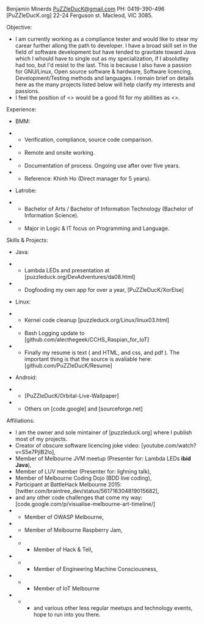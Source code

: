 


Benjamin Minerds
PuZZleDucK@gmail.com
PH: 0419-390-496
[PuZZleDucK.org]
22-24 Ferguson st.
Macleod, VIC 3085.


Objective:
 - I am currently working as a compliance tester and would like to stear my carear further allong the path to developer. I have a broad skill set in the field of software development but have tended to gravitate toward Java which I whould have to single out as my specialization, if I absolutley had too, but I'd resist to the last. This is because I also have a passion for GNU/Linux, Open source software & hardware, Software licencing, Development/Testing methods and languages. I remain brief on details here as the many projects listed below will help clarify my interests and passions.
 - I feel the position of <> would be a good fit for my abilities as <>.

Experience:
 - BMM:
 - - Verification, compliance, source code comparison.
 - - Remote and onsite working.
 - - Documentation of process. Ongoing use after over five years.
 - - Reference: Khinh Ho (Direct manager for 5 years).

 - Latrobe:
 - - Bachelor of Arts / Bachelor of Information Technology (Bachelor of Information Science).
 - - Major in Logic & IT focus on Programming and Language.

Skills & Projects:
 - Java:
 - - Lambda LEDs and presentation at [puzzleduck.org/DevAdventures/da08.html]
 - - Dogfooding my own app for over a year, [PuZZleDucK/XorElse]
 
 - Linux:
 - - Kernel code cleanup [puzzleduck.org/Linux/linux03.html]
 - - Bash Logging update to [github.com/alecthegeek/CCHS_Raspian_for_IoT]
 - - Finally my resume is text (<ahem> and HTML, and css, and pdf <ahem>). The important thing is that the source is avaliable here: [github.com/PuZZleDucK/Resume]

 - Android:
 - - [PuZZleDucK/Orbital-Live-Wallpaper]
 - - Others on [code.google] and [sourceforge.net]


Affiliations:
 - I am the owner and sole mintainer of [puzzleduck.org] where I publish most of my projects.
 - Creator of obscure software licencing joke video: [youtube.com/watch?v=S5e7PjIB2lo],
 - Member of Melbourne JVM meetup (Presenter for: Lambda LEDs **ibid Java**),
 - Member of LUV member (Presenter for: lighning talk),
 - Member of Melbourne Coding Dojo (BDD live coding),
 - Participant at BattleHack Melbourne 2015: [twitter.com/braintree_dev/status/561716304819015682],
 - and any other code challenges that come my way: [code.google.com/p/visualise-melbourne-art-timeline/]
 - - Member of OWASP Melbourne,
 - - Member of Melbourne Raspberry Jam,
 - - - Member of Hack & Tell,
 - - - Member of Engineering Machine Consciousness,
 - - - Member of IoT Melbourne
 - - - and various other less regular meetups and technology events, hope to run into you there.








